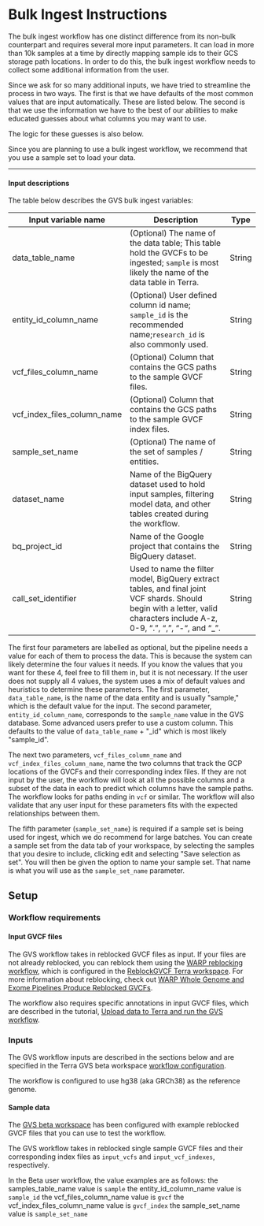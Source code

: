 # Bulk Ingest Instructions


The bulk ingest workflow has one distinct difference from its non-bulk counterpart and requires several more input parameters.
It can load in more than 10k samples at a time by directly mapping sample ids to their GCS storage path locations.
In order to do this, the bulk ingest workflow needs to collect some additional information from the user.

Since we ask for so many additional inputs, we have tried to streamline the process in two ways.
The first is that we have defaults of the most common values that are input automatically. These are listed below. 
The second is that we use the information we have to the best of our abilities to make educated guesses about what columns you may want to use.

The logic for these guesses is also below.

Since you are planning to use a bulk ingest workflow, we recommend that you use a sample set to load your data.

---

#### Input descriptions

The table below describes the GVS bulk ingest variables:

| Input variable name         | Description                                                                                                                                                                | Type |
|-----------------------------|----------------------------------------------------------------------------------------------------------------------------------------------------------------------------| --- |
| data_table_name             | (Optional) The name of the data table; This table hold the GVCFs to be ingested; `sample` is most likely the name of the data table in Terra.                              | String |
| entity_id_column_name       | (Optional) User defined column id name; `sample_id` is the recommended name;`research_id` is also commonly used.                                                           | String |                                                         | String |
| vcf_files_column_name       | (Optional) Column that contains the GCS paths to the sample GVCF files.                                                                                                    | String |
| vcf_index_files_column_name | (Optional) Column that contains the GCS paths to the sample GVCF index files.                                                                                              | String |
| sample_set_name             | (Optional) The name of the set of samples / entities.                                                                                                                      | String |
| dataset_name                | Name of the BigQuery dataset used to hold input samples, filtering model data, and other tables created during the workflow.                                               | String |
| bq_project_id               | Name of the Google project that contains the BigQuery dataset.                                                                                                             | String |
| call_set_identifier         | Used to name the filter model, BigQuery extract tables, and final joint VCF shards. Should begin with a letter, valid characters include A-z, 0-9, “.”, “,”, “-“, and “_”. | String |


The first four parameters are labelled as optional, but the pipeline needs a value for each of them to process the data. This is because the system can likely determine the four values it needs.
If you know the values that you want for these 4, feel free to fill them in, but it is not necessary.
If the user does not supply all 4 values, the system uses a mix of default values and heuristics to determine these parameters.
The first parameter, `data_table_name`, is the name of the data entity and is usually "sample," which is the default value for the input.
The second parameter, `entity_id_column_name`, corresponds to the `sample_name` value in the GVS database. Some advanced users prefer to use a custom column. This defaults to the value of `data_table_name` + "_id" which is most likely "sample_id".

The next two parameters, `vcf_files_column_name` and `vcf_index_files_column_name`, name the two columns that track the GCP locations of the GVCFs and their corresponding index files.
If they are not input by the user, the workflow will look at all the possible columns and a subset of the data in each to predict which columns have the sample paths. The workflow looks for paths ending in `vcf` or similar.
The workflow will also validate that any user input for these parameters fits with the expected relationships between them.

The fifth parameter (`sample_set_name`) is required if a sample set is being used for ingest, which we do recommend for large batches. 
You can create a sample set from the data tab of your workspace, by selecting the samples that you desire to include, clicking edit and selecting "Save selection as set". 
You will then be given the option to name your sample set. That name is what you will use as the `sample_set_name` parameter.

## Setup

### Workflow requirements

#### Input GVCF files

The GVS workflow takes in reblocked GVCF files as input. If your files are not already reblocked, you can reblock them using the [WARP reblocking workflow](https://github.com/broadinstitute/warp/blob/master/pipelines/broad/dna_seq/germline/joint_genotyping/reblocking/ReblockGVCF.wdl), which is configured in the [ReblockGVCF Terra workspace](https://app.terra.bio/#workspaces/warp-pipelines/ReblockGVCF). For more information about reblocking, check out [WARP Whole Genome and Exome Pipelines Produce Reblocked GVCFs](https://broadinstitute.github.io/warp/blog/tags/reblock/).

The workflow also requires specific annotations in input GVCF files, which are described in the tutorial, [Upload data to Terra and run the GVS workflow](./run-your-own-samples.md).

### Inputs

The GVS workflow inputs are described in the sections below and are specified in the Terra GVS beta workspace [workflow configuration](https://app.terra.bio/#workspaces/gvs-prod/Genomic_Variant_Store_Beta/workflows/help-terra/GvsJointVariantCalling).

The workflow is configured to use hg38 (aka GRCh38) as the reference genome.

#### Sample data

The [GVS beta workspace](https://app.terra.bio/#workspaces/gvs-prod/Genomic_Variant_Store_Beta) has been configured with example reblocked GVCF files that you can use to test the workflow.

The GVS workflow takes in reblocked single sample GVCF files and their corresponding index files as `input_vcfs` and `input_vcf_indexes`, respectively. 

In the Beta user workflow, the value examples are as follows:
the samples_table_name value is `sample`
the entity_id_column_name value is `sample_id`
the vcf_files_column_name value is `gvcf`
the vcf_index_files_column_name value is `gvcf_index`
the sample_set_name value is `sample_set_name`